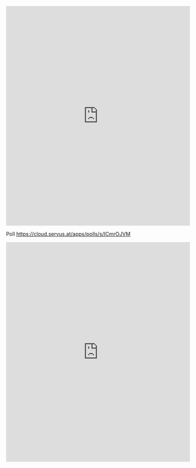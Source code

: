 
<iframe name="embed_readwrite" src="https://pad.vvvvvvaria.org/serving in-grid?showControls=true&showChat=flse&showLineNumbers=true&useMonospaceFont=false" width="100%" height="600" frameborder="0"></iframe>

Poll https://cloud.servus.at/apps/polls/s/ICmrOJVM

<iframe name="embed_readwrite" src="https://digitalcare.noho.st/pad/p/Femfester?showControls=true&showChat=true&showLineNumbers=true&useMonospaceFont=false" width="100%" height="600" frameborder="0"></iframe>

